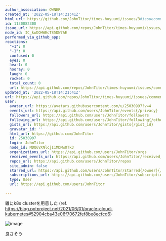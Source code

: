 ```yaml
---
author_association: OWNER
created_at: '2022-05-18T14:21:41Z'
html_url: https://github.com/JohnTitor/times-huyuumi/issues/3#issuecomment-1130082308
id: 1130082308
issue_url: https://api.github.com/repos/JohnTitor/times-huyuumi/issues/3
node_id: IC_kwDOHWEcT85DW7AE
performed_via_github_app: 
reactions:
  "+1": 0
  "-1": 0
  confused: 0
  eyes: 0
  heart: 0
  hooray: 0
  laugh: 0
  rocket: 0
  total_count: 0
  url: https://api.github.com/repos/JohnTitor/times-huyuumi/issues/comments/1130082308/reactions
updated_at: '2022-05-18T14:21:41Z'
url: https://api.github.com/repos/JohnTitor/times-huyuumi/issues/comments/1130082308
user:
  avatar_url: https://avatars.githubusercontent.com/u/25030997?v=4
  events_url: https://api.github.com/users/JohnTitor/events{/privacy}
  followers_url: https://api.github.com/users/JohnTitor/followers
  following_url: https://api.github.com/users/JohnTitor/following{/other_user}
  gists_url: https://api.github.com/users/JohnTitor/gists{/gist_id}
  gravatar_id: ''
  html_url: https://github.com/JohnTitor
  id: 25030997
  login: JohnTitor
  node_id: MDQ6VXNlcjI1MDMwOTk3
  organizations_url: https://api.github.com/users/JohnTitor/orgs
  received_events_url: https://api.github.com/users/JohnTitor/received_events
  repos_url: https://api.github.com/users/JohnTitor/repos
  site_admin: false
  starred_url: https://api.github.com/users/JohnTitor/starred{/owner}{/repo}
  subscriptions_url: https://api.github.com/users/JohnTitor/subscriptions
  type: User
  url: https://api.github.com/users/JohnTitor

---
```

雑にk8s clusterを用意した (ref. https://blog.potproject.net/2021/06/01/oracle-cloud-kubernetes#52904cba43e06f70672fef8be8ecfcd6)

![image](https://user-images.githubusercontent.com/25030997/169064296-34b4d05e-51dc-4806-8742-0d3c6d5e347a.png)

良さそう